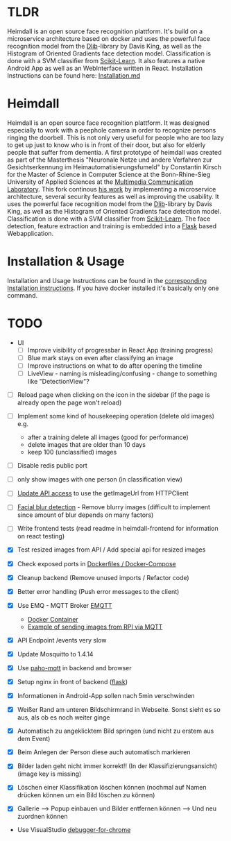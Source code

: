 # TLDR
Heimdall is an open source face recognition plattform. It's build on a microservice architecture based on docker and uses the powerful face recognition model from the [Dlib](https://github.com/davisking/dlib)-library by Davis King, 
as well as the Histogram of Oriented Gradients face detection model. Classification is done with a SVM classifier from 
[Scikit-Learn](http://scikit-learn.org/). It also features a native Android App as well as an WebInterface written in React. Installation Instructions can be found here: [Installation.md](Installation.md)

# Heimdall 
Heimdall is an open source face recognition plattform. It was designed especially to work with a peephole camera in order to recognize persons ringing the doorbell. This is not only very useful for people who are too lazy to get up just to know who is in front of their door, but also for elderly people that suffer from dementia. A first prototype of heimdall was created as part of the Masterthesis "Neuronale Netze und andere Verfahren zur Gesichtserkennung im Heimautomatisierungsfumeld" by Constantin Kirsch for the Master of Science in Computer Science at the Bonn-Rhine-Sieg University of Applied Sciences at the [Multimedia Communication Laboratory](http://mc-lab.inf.h-brs.de/).
This fork continous [his work](https://github.com/kircon/heimdall) by implementing a microservice architecture, several security features as well as improving the usability.
It uses the powerful face recognition model from the [Dlib](https://github.com/davisking/dlib)-library by Davis King, 
as well as the Histogram of Oriented Gradients face detection model. Classification is done with a SVM classifier from 
[Scikit-Learn](http://scikit-learn.org/). The face detection, feature extraction and training is embedded into a 
[Flask](http://flask.pocoo.org/) based Webapplication.
  
 
# Installation & Usage
Installation and Usage Instructions can be found in the [corresponding Installation instructions](Installation.md). If you have docker installed it's basically only one command.


# TODO

- UI
  - [ ] Improve visibility of progressbar in React App (training progress)
  - [ ] Blue mark stays on even after classifying an image 
  - [ ] Improve instructions on what to do after opening the timeline
  - [ ] LiveView - naming is misleading/confusing - change to something like "DetectionView"?
- [ ] Reload page when clicking on the icon in the sidebar (if the page is already open the page won't reload)
- [ ] Implement some kind of housekeeping operation (delete old images) e.g.
  - after a training delete all images (good for performance)
  - delete images that are older than 10 days
  - keep 100 (unclassified) images
- [ ] Disable redis public port
- [ ] only show images with one person (in classification view)
- [ ] [Update API access](https://github.com/David-Development/heimdall-frontend/blob/1332d96939c2f3101c0526444840a3ca83d09130/src/management/Classification.js#L187) to use the getImageUrl from HTTPClient 
- [ ] [Facial blur detection](https://www.pyimagesearch.com/2015/09/07/blur-detection-with-opencv/) - Remove blurry images (difficult to implement since amount of blur depends on many factors)
- [ ] Write frontend tests (read readme in heimdall-frontend for information on react testing)
- [x] Test resized images from API / Add special api for resized images
- [x] Check exposed ports in [Dockerfiles / Docker-Compose](https://stackoverflow.com/a/22150099)
- [x] Cleanup backend (Remove unused imports / Refactor code)
- [x] Better error handling (Push error messages to the client)
- [x] Use EMQ - MQTT Broker [EMQTT](http://emqtt.io/)
  - [Docker Container](https://github.com/emqtt/emq-docker)
  - [Example of sending images from RPI via MQTT](https://www.hackster.io/robin-cole/pi-camera-doorbell-with-notifications-408d3d)
- [x] API Endpoint /events very slow
- [x] Update Mosquitto to 1.4.14
- [x] Use [paho-mqtt](https://pypi.python.org/pypi/paho-mqtt/1.1) in backend and browser
- [x] Setup nginx in front of backend ([flask](https://flask-socketio.readthedocs.io/en/latest/))
- [x] Informationen in Android-App sollen nach 5min verschwinden
- [x] Weißer Rand am unteren Bildschirmrand in Webseite. Sonst sieht es so aus, als ob es noch weiter ginge
- [x] Automatisch zu angeklicktem Bild springen (und nicht zu erstem aus dem Event)
- [x] Beim Anlegen der Person diese auch automatisch markieren
- [x] Bilder laden geht nicht immer korrekt!! (In der Klassifizierungsansicht) (image key is missing)
- [x] Löschen einer Klassifikation löschen können (nochmal auf Namen drücken können um ein Bild löschen zu können)
- [x] Gallerie --> Popup einbauen und Bilder entfernen können --> Und neu zuordnen können


- Use VisualStudio [debugger-for-chrome](https://marketplace.visualstudio.com/items?itemName=msjsdiag.debugger-for-chrome)

